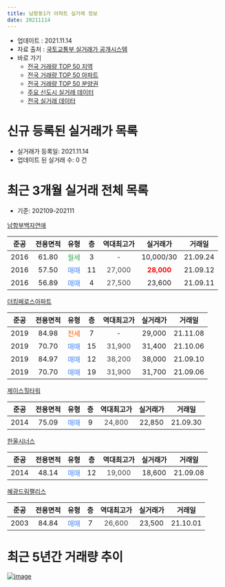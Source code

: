 ```yaml
---
title: 남항동1가 아파트 실거래 정보
date: 20211114
---
```


* 업데이트 : 2021.11.14
* 자료 출처 : [국토교통부 실거래가 공개시스템](http://rt.molit.go.kr)
* 바로 가기
    * [전국 거래량 TOP 50 지역](https://apt-info.github.io/apt-trade-info/tr)
    * [전국 거래량 TOP 50 아파트](https://apt-info.github.io/apt-trade-info/ta)
    * [전국 거래량 TOP 50 분양권](https://apt-info.github.io/apt-trade-info/tb)
    * [주요 신도시 실거래 데이터](https://apt-info.github.io/apt-trade-info/newtown)
    * [전국 실거래 데이터](https://apt-info.github.io/apt-trade-info/all)



<script async src="https://pagead2.googlesyndication.com/pagead/js/adsbygoogle.js"></script>
<!-- 기본광고 -->
<ins class="adsbygoogle"
     style="display:block"
     data-ad-client="ca-pub-1142216861245946"
     data-ad-slot="4805727019"
     data-ad-format="auto"
     data-full-width-responsive="true"></ins>
<script>
     (adsbygoogle = window.adsbygoogle || []).push({});
</script>


# 신규 등록된 실거래가 목록

* 실거래가 등록일: 2021.11.14
* 업데이트 된 실거래 수: 0 건




<script async src="https://pagead2.googlesyndication.com/pagead/js/adsbygoogle.js"></script>
<!-- 기본광고 -->
<ins class="adsbygoogle"
     style="display:block"
     data-ad-client="ca-pub-1142216861245946"
     data-ad-slot="4805727019"
     data-ad-format="auto"
     data-full-width-responsive="true"></ins>
<script>
     (adsbygoogle = window.adsbygoogle || []).push({});
</script>


# 최근 3개월 실거래 전체 목록
* 기준: 202109-202111


[남항부백자연애](https://search.naver.com/search.naver?query=%EB%82%A8%ED%95%AD%EB%B6%80%EB%B0%B1%EC%9E%90%EC%97%B0%EC%95%A0)

|준공|전용면적|유형|층|역대최고가|실거래가|거래일|
|:---:|:---:|:---:|:---:|:---:|:---:|:---:|
|2016|61.80|<span style="color:#34A853">월세</span>|3|<span style="color:#444444">-</span>|10,000/30|21.09.24|
|2016|57.50|<span style="color:#4285F3">매매</span>|11|<span style="color:#444444">27,000</span>|<b><span style="color:#FF0000">28,000</span></b>|21.09.12|
|2016|56.89|<span style="color:#4285F3">매매</span>|4|<span style="color:#444444">27,500</span>|23,600|21.09.11|

[더킹페로스아파트](https://search.naver.com/search.naver?query=%EB%8D%94%ED%82%B9%ED%8E%98%EB%A1%9C%EC%8A%A4%EC%95%84%ED%8C%8C%ED%8A%B8)

|준공|전용면적|유형|층|역대최고가|실거래가|거래일|
|:---:|:---:|:---:|:---:|:---:|:---:|:---:|
|2019|84.98|<span style="color:#FF5A00">전세</span>|7|<span style="color:#444444">-</span>|29,000|21.11.08|
|2019|70.70|<span style="color:#4285F3">매매</span>|15|<span style="color:#444444">31,900</span>|31,400|21.10.06|
|2019|84.97|<span style="color:#4285F3">매매</span>|12|<span style="color:#444444">38,200</span>|38,000|21.09.10|
|2019|70.70|<span style="color:#4285F3">매매</span>|19|<span style="color:#444444">31,900</span>|31,700|21.09.06|

[제이스힐타워](https://search.naver.com/search.naver?query=%EC%A0%9C%EC%9D%B4%EC%8A%A4%ED%9E%90%ED%83%80%EC%9B%8C)

|준공|전용면적|유형|층|역대최고가|실거래가|거래일|
|:---:|:---:|:---:|:---:|:---:|:---:|:---:|
|2014|75.09|<span style="color:#4285F3">매매</span>|9|<span style="color:#444444">24,800</span>|22,850|21.09.30|

[한울시너스](https://search.naver.com/search.naver?query=%ED%95%9C%EC%9A%B8%EC%8B%9C%EB%84%88%EC%8A%A4)

|준공|전용면적|유형|층|역대최고가|실거래가|거래일|
|:---:|:---:|:---:|:---:|:---:|:---:|:---:|
|2014|48.14|<span style="color:#4285F3">매매</span>|12|<span style="color:#444444">19,000</span>|18,600|21.09.08|

[혜광드림팰리스](https://search.naver.com/search.naver?query=%ED%98%9C%EA%B4%91%EB%93%9C%EB%A6%BC%ED%8C%B0%EB%A6%AC%EC%8A%A4)

|준공|전용면적|유형|층|역대최고가|실거래가|거래일|
|:---:|:---:|:---:|:---:|:---:|:---:|:---:|
|2003|84.84|<span style="color:#4285F3">매매</span>|7|<span style="color:#444444">26,600</span>|23,500|21.10.01|



<script async src="https://pagead2.googlesyndication.com/pagead/js/adsbygoogle.js"></script>
<!-- 기본광고 -->
<ins class="adsbygoogle"
     style="display:block"
     data-ad-client="ca-pub-1142216861245946"
     data-ad-slot="4805727019"
     data-ad-format="auto"
     data-full-width-responsive="true"></ins>
<script>
     (adsbygoogle = window.adsbygoogle || []).push({});
</script>


# 최근 5년간 거래량 추이


<div style="width:100%;">
    <canvas id="deal_progress" height="200"></canvas>
</div>

<script>
new Chart(document.getElementById("deal_progress"), {
    type: 'line',
    data: {
        labels: ['16.04','16.06','16.07','16.08','16.09','16.10','16.11','16.12','17.01','17.02','17.03','17.04','17.05','17.06','17.07','17.08','17.09','17.10','17.11','18.01','18.02','18.03','18.04','18.05','18.06','18.07','18.08','18.09','18.10','18.11','19.01','19.02','19.03','19.04','19.05','19.06','19.07','19.08','19.09','19.10','19.11','19.12','20.01','20.02','20.03','20.04','20.05','20.06','20.07','20.08','20.09','20.10','20.11','20.12','21.01','21.02','21.03','21.04','21.05','21.06','21.07','21.08','21.09','21.10','21.11'],
        datasets: [{
            label: '매매/분양권',
            data: [2,5,37,11,15,25,11,6,5,11,6,4,1,2,1,3,2,1,2,2,0,2,1,2,1,1,1,1,0,1,1,5,0,1,4,4,2,3,1,4,7,2,3,1,2,2,2,2,2,2,5,5,3,4,2,2,6,9,6,5,6,4,6,2,0],
            borderColor: "rgba(66, 133, 243, 1)",
            backgroundColor: "rgba(66, 133, 243, 0.05)",
            borderWidth: 1,
            pointRadius: 0,
            fill: false,
            lineTension: 0
        },{
            label: '전/월세',
            data: [0,0,1,3,0,2,0,2,0,0,1,1,0,1,0,1,0,0,0,1,1,2,2,1,0,3,2,1,6,2,4,2,4,2,2,1,2,3,4,2,3,2,1,0,0,0,5,4,3,1,3,1,5,2,1,1,1,5,1,4,0,1,1,0,1],
            borderColor: "rgba(255, 90, 0, 1)",
            backgroundColor: "rgba(255, 90, 0, 0.05)",
            borderWidth: 1,
            pointRadius: 0,
            fill: false,
            lineTension: 0
        },{
            label: '합계',
            data: [2,5,38,14,15,27,11,8,5,11,7,5,1,3,1,4,2,1,2,3,1,4,3,3,1,4,3,2,6,3,5,7,4,3,6,5,4,6,5,6,10,4,4,1,2,2,7,6,5,3,8,6,8,6,3,3,7,14,7,9,6,5,7,2,1],
            borderColor: "rgba(0, 0, 0, 1)",
            backgroundColor: "rgba(0, 0, 0, 0.03)",
            borderWidth: 0.1,
            pointRadius: 0,
            fill: true,
            lineTension: 0
        }
        ]
    },
    options: {
        responsive: true,
        title: {
            display: false
        },
        tooltips: {
            mode: 'index',
            intersect: false
        },
        hover: {
            mode: 'nearest',
            intersect: true
        },
        scales: {
            xAxes: [{
                display: true,
                scaleLabel: {
                    display: true,
                    labelString: '년/월'
                }
            }],
            yAxes: [{
                display: true,
                ticks: {
                    suggestedMin: 0,
                },
                scaleLabel: {
                    display: true,
                    labelString: '실거래 수'
                }
            }]
        }
    }
});

</script>


[![image](https://apt-info.github.io/images/2020-01-03-apt-trade-info/1024x500.png)](https://play.google.com/store/apps/details?id=com.aptinfo.apttradeinfo)

